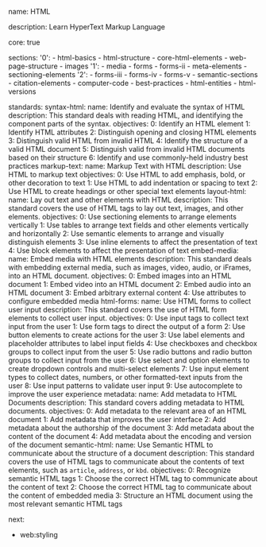 name: HTML

description: Learn HyperText Markup Language

core: true

sections:
'0': - html-basics - html-structure - core-html-elements - web-page-structure - images
'1': - media - forms - forms-ii - meta-elements - sectioning-elements
'2': - forms-iii - forms-iv - forms-v - semantic-sections - citation-elements - computer-code - best-practices - html-entities - html-versions

standards:
syntax-html:
name: Identify and evaluate the syntax of HTML
description: This standard deals with reading HTML, and identifying the component parts of the syntax.
objectives:
0: Identify an HTML element
1: Identify HTML attributes
2: Distinguish opening and closing HTML elements
3: Distinguish valid HTML from invalid HTML
4: Identify the structure of a valid HTML document
5: Distinguish valid from invalid HTML documents based on their structure
6: Identify and use commonly-held industry best practices
markup-text:
name: Markup Text with HTML
description: Use HTML to markup text
objectives:
0: Use HTML to add emphasis, bold, or other decoration to text
1: Use HTML to add indentation or spacing to text
2: Use HTML to create headings or other special text elements
layout-html:
name: Lay out text and other elements with HTML
description: This standard covers the use of HTML tags to lay out text, images, and other elements.
objectives:
0: Use sectioning elements to arrange elements vertically
1: Use tables to arrange text fields and other elements vertically and horizontally
2: Use semantic elements to arrange and visually distinguish elements
3: Use inline elements to affect the presentation of text
4: Use block elements to affect the presentation of text
embed-media:
name: Embed media with HTML elements
description: This standard deals with embedding external media, such as images, video, audio, or iFrames, into an HTML document.
objectives:
0: Embed images into an HTML document
1: Embed video into an HTML document
2: Embed audio into an HTML document
3: Embed arbitrary external content
4: Use attributes to configure embedded media
html-forms:
name: Use HTML forms to collect user input
description: This standard covers the use of HTML form elements to collect user input.
objectives:
0: Use input tags to collect text input from the user
1: Use form tags to direct the output of a form
2: Use button elements to create actions for the user
3: Use label elements and placeholder attributes to label input fields
4: Use checkboxes and checkbox groups to collect input from the user
5: Use radio buttons and radio button groups to collect input from the user
6: Use select and option elements to create dropdown controls and multi-select elements
7: Use input element types to collect dates, numbers, or other formatted-text inputs from the user
8: Use input patterns to validate user input
9: Use autocomplete to improve the user experience
metadata:
name: Add metadata to HTML Documents
description: This standard covers adding metadata to HTML documents.
objectives:
0: Add metadata to the relevant area of an HTML document
1: Add metadata that improves the user interface
2: Add metadata about the authorship of the document
3: Add metadata about the content of the document
4: Add metadata about the encoding and version of the document
semantic-html:
name: Use Semantic HTML to communicate about the structure of a document
description: This standard covers the use of HTML tags to communicate about the contents of text elements, such as `article`, `address`, or `kbd`.
objectives:
0: Recognize semantic HTML tags
1: Choose the correct HTML tag to communicate about the content of text
2: Choose the correct HTML tag to communicate about the content of embedded media
3: Structure an HTML document using the most relevant semantic HTML tags

next:

- web:styling
